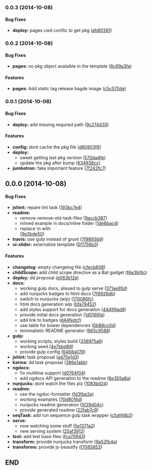 ### 0.0.3 (2014-10-08)


#### Bug Fixes

* **deploy:** pages cwd conflic to get pkg ([afd6f281](https://github.com/douglasduteil/angular-utility-belt/commit/afd6f28130bc9d56622ccb215ae022a3c93833ba))


### 0.0.2 (2014-10-08)


#### Bug Fixes

* **pages:** no pkg object avalaible in the template ([6c69a3fe](https://github.com/douglasduteil/angular-utility-belt/commit/6c69a3fe8db7e61f9f05f52f7ee97520d149459f))


#### Features

* **pages:** Add static tag release bagde image ([c5c570de](https://github.com/douglasduteil/angular-utility-belt/commit/c5c570de1083204d9b549f8033c3aeee63f166ca))


### 0.0.1 (2014-10-08)


#### Bug Fixes

* **deploy:** add missing required path ([9c274435](https://github.com/douglasduteil/angular-utility-belt/commit/9c274435fa569ba99640d281aa62b2b929bc6ff7))


#### Features

* **config:** dont cache the pkg file ([d60903f6](https://github.com/douglasduteil/angular-utility-belt/commit/d60903f6ffc03beb1dc07a9602590090690e6f5d))
* **deploy:**
  * sweet getting last pkg version ([570da4fe](https://github.com/douglasduteil/angular-utility-belt/commit/570da4fe7f740bfb0eebb6b9f856e3f037cb1b47))
  * update the pkg after bump ([634938cc](https://github.com/douglasduteil/angular-utility-belt/commit/634938cc9fa128d8c9ec719be6e63b575c5cf2ee))
* **jumbotron:** fake important feature ([7f242fc7](https://github.com/douglasduteil/angular-utility-belt/commit/7f242fc73931d03a4fb5146d425b4cd91306ac17))


## 0.0.0 (2014-10-08)


#### Bug Fixes

* **jshint:** repare lint task ([193bc7e4](https://github.com/douglasduteil/angular-utility-belt/commit/193bc7e4807b53f57e5c25714da3254018a37e03))
* **readme:**
  * remove-remove-old-task-files ([9accb387](https://github.com/douglasduteil/angular-utility-belt/commit/9accb3872a2876d4215cfad7d706eb1fa1aec4e5))
  * inlined example in docs/inline folder ([1de6bac4](https://github.com/douglasduteil/angular-utility-belt/commit/1de6bac4421d09c40dc30671f40c645ee7394b92))
  * replace \n with <br> ([9e3bde50](https://github.com/douglasduteil/angular-utility-belt/commit/9e3bde50f0c508a09e05aadbad5b3b7db59e58af))
* **travis:** use gulp instead of grunt ([7f9893b9](https://github.com/douglasduteil/angular-utility-belt/commit/7f9893b9c4c7e66121ba4e22da53571fbaee4da1))
* **ui-slider:** externalize template ([5f1756b3](https://github.com/douglasduteil/angular-utility-belt/commit/5f1756b359769f31d6cd1760d03d4c7f2425d7f6))


#### Features

* **changelog:** empty changelog file ([cfecb608](https://github.com/douglasduteil/angular-utility-belt/commit/cfecb608b6d9bf70b47b66de257c7d25d163aea2))
* **childScope:** add child scope directive as a Bat gadget ([f4e3bf4c](https://github.com/douglasduteil/angular-utility-belt/commit/f4e3bf4c1b2519fb8d40a9f26e021a5219adaf06))
* **deploy:** dd proposal ([e083b12e](https://github.com/douglasduteil/angular-utility-belt/commit/e083b12e83e081271892bf72111afa144b879f72))
* **docs:**
  * working gulp docs, aliased to gulp serve ([371ae95d](https://github.com/douglasduteil/angular-utility-belt/commit/371ae95d623feedd8dda7b74a9e259b8079f09c8))
  * add nunjucks badges to html docs ([7f8926db](https://github.com/douglasduteil/angular-utility-belt/commit/7f8926db49b1506c52c5706f05d6995100313622))
  * switch to nunjucks (wip) ([170086fc](https://github.com/douglasduteil/angular-utility-belt/commit/170086fc9bca98ed82d82cec952a3a0926e3ee8f))
  * html docs generation wip ([bfa79452](https://github.com/douglasduteil/angular-utility-belt/commit/bfa79452356e07596580b0710ff6ddb9da760e29))
  * add styles support for docs generation ([44499ad8](https://github.com/douglasduteil/angular-utility-belt/commit/44499ad85fe3d7a2c5381d84632bec8fed91846e))
  * provide initial docs generation ([1d5166fa](https://github.com/douglasduteil/angular-utility-belt/commit/1d5166fac687d531dbb01f317349832b545cf8aa))
  * add link to badges ([d44fedcf](https://github.com/douglasduteil/angular-utility-belt/commit/d44fedcf0d36ef968156582a5d3689cda0fac9f3))
  * use table for bower dependencies ([0b88cc0d](https://github.com/douglasduteil/angular-utility-belt/commit/0b88cc0dd62d14515722a9f3d26ceaffa6487cfd))
  * minimalistic README generator ([965c9588](https://github.com/douglasduteil/angular-utility-belt/commit/965c9588643bec47f15561c2c3e90a292ea8d4b0))
* **gulp:**
  * working scripts, styles build ([338975a6](https://github.com/douglasduteil/angular-utility-belt/commit/338975a630fc4a28a67375484544f51401b3ae37))
  * working seed ([4e7bbd89](https://github.com/douglasduteil/angular-utility-belt/commit/4e7bbd89b66d64c0a96b36d4d3f36ed8ac6ab4d6))
  * provide gulp config ([6468a078](https://github.com/douglasduteil/angular-utility-belt/commit/6468a07816e764df3cfaa17fcc82021b5a563e00))
* **jshint:** task proposal ([ad75e1d3](https://github.com/douglasduteil/angular-utility-belt/commit/ad75e1d3a008aeb92211a2a0b79d0251d0f686c3))
* **karma:** dd task proposal ([386e1abb](https://github.com/douglasduteil/angular-utility-belt/commit/386e1abbb562fc2449e67806f1c71349e9fde09a))
* **ngdocs:**
  * fix multiline support ([d0764f04](https://github.com/douglasduteil/angular-utility-belt/commit/d0764f04e1d82c3f1a366d0ece31a46b6c97ab34))
  * add ngdocs API generation to the readme ([8e355a8a](https://github.com/douglasduteil/angular-utility-belt/commit/8e355a8ace9a7f384a2a21a827dae072bbaaa18c))
* **nunjucks:** dont watch the files plz ([1083bd24](https://github.com/douglasduteil/angular-utility-belt/commit/1083bd24e7be514b0e3edc3dbd5db14aee7c4709))
* **readme:**
  * use the ngdoc-formatter ([fd3fbe2e](https://github.com/douglasduteil/angular-utility-belt/commit/fd3fbe2e249be26dac86b722ef0758a1a6f852f2))
  * working examples ([70d8016d](https://github.com/douglasduteil/angular-utility-belt/commit/70d8016db0ff20684a2c05aabb0fa8671c758731))
  * nunjucks readme generation ([5f29d04c](https://github.com/douglasduteil/angular-utility-belt/commit/5f29d04cc64c2bf413e73092f0fcf90edfecdd03))
  * provide generated readme ([22fab7c9](https://github.com/douglasduteil/angular-utility-belt/commit/22fab7c99ae37db5c9d609ce8075d89f26ddfb84))
* **seqTask:** add run sequence gulp task wrapper ([c5af48b2](https://github.com/douglasduteil/angular-utility-belt/commit/c5af48b29df9ca0d0b154d058ee4eadbe9de7a4e))
* **serve:**
  * now watching some stuff ([5e1371a2](https://github.com/douglasduteil/angular-utility-belt/commit/5e1371a2fde79160b1e0b50ed4f0fb6290d4446b))
  * new serving system ([25af3912](https://github.com/douglasduteil/angular-utility-belt/commit/25af39122cba01ae9f78f32fbdc78399abe64ff6))
* **test:** add test base files ([fca70943](https://github.com/douglasduteil/angular-utility-belt/commit/fca7094375bf9637ec760a8ad25f9fc0d49decbf))
* **transform:** provide nunjucks transform ([9a52fb4a](https://github.com/douglasduteil/angular-utility-belt/commit/9a52fb4aec40d200cac7eada74f92a5aeff65df5))
* **transforms:** provide js-beautify ([f7085853](https://github.com/douglasduteil/angular-utility-belt/commit/f70858537bd2aca9075e4eb773328b7a542edbcb))


## END

